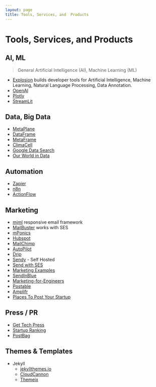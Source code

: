 ```yaml
---
layout: page
title: Tools, Services, and  Products
---
```


# Tools, Services, and  Products

## AI, ML

> General Artificial Intelligence (AI), Machine Learning (ML)

- [Explosion](https://explosion.ai) builds developer tools for Artificial Intelligence, Machine Learning, Natural Language Processing, Data Annotation.
- [OpenAI](https://beta.openai.com)
- [Plotly](https://plotly.com)
- [StreamLit](https://www.streamlit.io)

## Data, Big Data

- [MetaPlane](https://metaplane.dev)
- [DataFrame](https://www.dataframe.ai)
- [MetaFrame](https://github.com/rsyi/metaframe)
- [ClimaCell](https://www.climacell.co)
- [Google Data Search](https://datasetsearch.research.google.com)
- [Our World in Data](https://ourworldindata.org)

## Automation

- [Zapier](https://zapier.com/)
- [n8n](https://n8n.io)
- [ActionFlow](https://actionsflow.github.io)

## Marketing

- [mjml](https://mjml.io) responsive email framework
- [MailBuster](https://mailbluster.com/) works with SES
- [mPonics](https://mponics.com/)
- [Hubspot](https://www.hubspot.com)
- [MailChimp](https://mailchimp.com)
- [AutoPilot](https://www.autopilothq.com)
- [Drip](https://www.drip.com)
- [Sendy](https://sendy.co/) - Self Hosted
- [Send with SES](https://www.sendwithses.com/)
- [Marketing Examples](https://marketingexamples.com)
- [SendInBlue](https://www.sendinblue.com)
- [Marketing-for-Engineers](https://github.com/LisaDziuba/Marketing-for-Engineers)
- [Postable](https://postable.me)
- [Amplifr](https://amplifr.com/)
- [Places To Post Your Startup](https://www.placestopostyourstartup.com)

## Press / PR

- [Get Tech Press](https://www.gettechpress.com)
- [Startup Ranking](https://www.startupranking.com)
- [PostBag](https://postbag.co)

## Themes & Templates

- Jekyll
  + [jekyllthemes.io](https://jekyllthemes.io/)
  + [CloudCannon](https://learn.cloudcannon.com/jekyll-templates/)
  + [Themeix](https://themeix.com)
